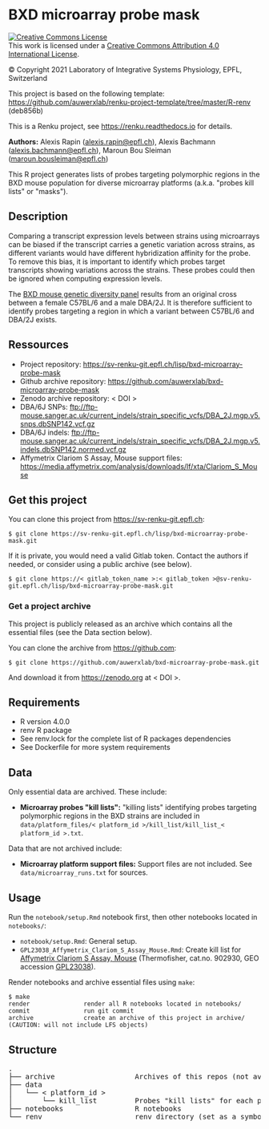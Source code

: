 # BXD microarray probe mask

<a rel="license" href="http://creativecommons.org/licenses/by/4.0/"><img alt="Creative Commons License" style="border-width:0" src="https://i.creativecommons.org/l/by/4.0/88x31.png" /></a><br />This work is licensed under a <a rel="license" href="http://creativecommons.org/licenses/by/4.0/">Creative Commons Attribution 4.0 International License</a>.

© Copyright 2021 Laboratory of Integrative Systems Physiology, EPFL, Switzerland

This project is based on the following template: https://github.com/auwerxlab/renku-project-template/tree/master/R-renv (deb856b)

This is a Renku project, see https://renku.readthedocs.io for details.

**Authors:** Alexis Rapin (alexis.rapin@epfl.ch), Alexis Bachmann (alexis.bachmann@epfl.ch), Maroun Bou Sleiman (maroun.bousleiman@epfl.ch)

This R project generates lists of probes targeting polymorphic regions in the BXD mouse population for diverse microarray platforms (a.k.a. "probes kill lists" or "masks").

## Description

Comparing a transcript expression levels between strains using microarrays can be biased if the transcript carries a genetic variation across strains, as different variants would have different hybridization affinity for the probe. To remove this bias, it is important to identify which probes target transcripts showing variations across the strains. These probes could then be ignored when computing expression levels.


The [BXD mouse genetic diversity panel](https://doi.org/10.1016/j.cels.2020.12.002) results from an original cross between a female C57BL/6 and a male DBA/2J. It is therefore sufficient to identify probes targeting a region in which a variant between C57BL/6 and DBA/2J exists.

## Ressources

- Project repository: https://sv-renku-git.epfl.ch/lisp/bxd-microarray-probe-mask
- Github archive repository: https://github.com/auwerxlab/bxd-microarray-probe-mask
- Zenodo archive repository: < DOI >
- DBA/6J SNPs: ftp://ftp-mouse.sanger.ac.uk/current_indels/strain_specific_vcfs/DBA_2J.mgp.v5.snps.dbSNP142.vcf.gz
- DBA/6J indels: ftp://ftp-mouse.sanger.ac.uk/current_indels/strain_specific_vcfs/DBA_2J.mgp.v5.indels.dbSNP142.normed.vcf.gz
- Affymetrix Clariom S Assay, Mouse support files: https://media.affymetrix.com/analysis/downloads/lf/xta/Clariom_S_Mouse

## Get this project

You can clone this project from https://sv-renku-git.epfl.ch:
```
$ git clone https://sv-renku-git.epfl.ch/lisp/bxd-microarray-probe-mask.git
```

If it is private, you would need a valid Gitlab token. Contact the authors if needed, or consider using a public archive (see below).
```
$ git clone https://< gitlab_token_name >:< gitlab_token >@sv-renku-git.epfl.ch/lisp/bxd-microarray-probe-mask.git
```

### Get a project archive

This project is publicly released as an archive which contains all the essential files (see the Data section below).


You can clone the archive from https://github.com:
```
$ git clone https://github.com/auwerxlab/bxd-microarray-probe-mask.git
```

And download it from https://zenodo.org at < DOI >.

## Requirements

- R version 4.0.0
- renv R package
- See renv.lock for the complete list of R packages dependencies
- See Dockerfile for more system requirements

## Data

Only essential data are archived. These include:

- **Microarray probes "kill lists":** "killing lists" identifying probes targeting polymorphic regions in the BXD strains are included in ``data/platform_files/< platform_id >/kill_list/kill_list_< platform_id >.txt``.

Data that are not archived include:

- **Microarray platform support files:** Support files are not included. See ``data/microarray_runs.txt`` for sources.

## Usage

Run the ``notebook/setup.Rmd`` notebook first, then other notebooks located in ``notebooks/``:

- ``notebook/setup.Rmd``: General setup.
- ``GPL23038_Affymetrix_Clariom_S_Assay_Mouse.Rmd``: Create kill list for [Affymetrix Clariom S Assay, Mouse](https://www.thermofisher.com/order/catalog/product/902930) (Thermofisher, cat.no. 902930, GEO accession [GPL23038](https://www.ncbi.nlm.nih.gov/geo/query/acc.cgi?acc=GPL23038)).

Render notebooks and archive essential files using ``make``:

```
$ make
render               render all R notebooks located in notebooks/
commit               run git commit
archive              create an archive of this project in archive/ (CAUTION: will not include LFS objects)
```

## Structure

<pre>
.
├── archive                   Archives of this repos (not available in an archive itself)
├── data                      
│   └── < platform_id >       
│       └── kill_list         Probes "kill lists" for each platform
├── notebooks                 R notebooks
└── renv                      renv directory (set as a symbolic link in renku projects, not available in an archive)
</pre>

